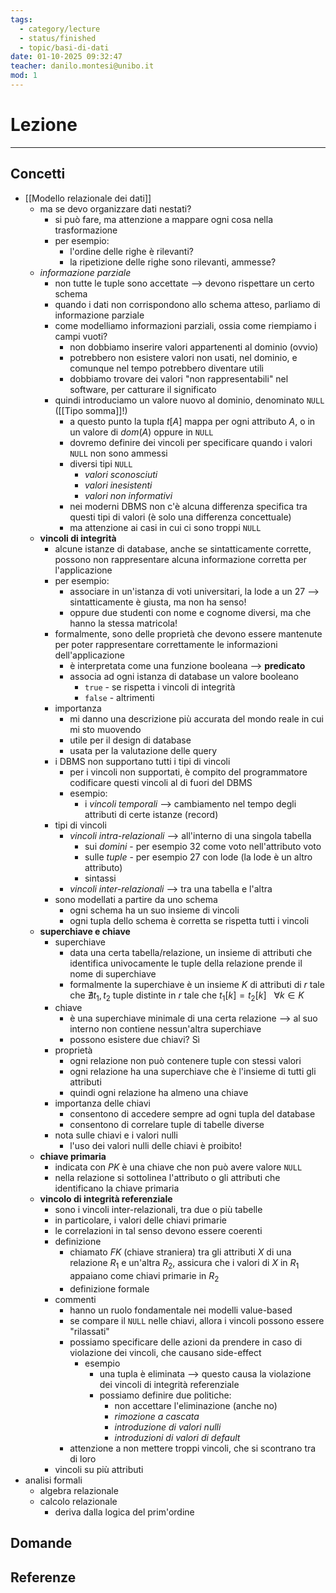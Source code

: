```yaml
---
tags:
  - category/lecture
  - status/finished
  - topic/basi-di-dati
date: 01-10-2025 09:32:47
teacher: danilo.montesi@unibo.it
mod: 1
---
```

# Lezione
---
## Concetti
- [[Modello relazionale dei dati]]
	- ma se devo organizzare dati nestati?
		- si può fare, ma attenzione a mappare ogni cosa nella trasformazione
		- per esempio:
			- l'ordine delle righe è rilevanti?
			- la ripetizione delle righe sono rilevanti, ammesse?
	- _informazione parziale_
		- non tutte le tuple sono accettate --> devono rispettare un certo schema
		- quando i dati non corrispondono allo schema atteso, parliamo di informazione parziale
		- come modelliamo informazioni parziali, ossia come riempiamo i campi vuoti?
			- non dobbiamo inserire valori appartenenti al dominio (ovvio)
			- potrebbero non esistere valori non usati, nel dominio, e comunque nel tempo potrebbero diventare utili
			- dobbiamo trovare dei valori "non rappresentabili" nel software, per catturare il significato
		- quindi introduciamo un valore nuovo al dominio, denominato `NULL` ([[Tipo somma]]!)
			- a questo punto la tupla $t[A]$ mappa per ogni attributo $A$, o in un valore di $dom(A)$ oppure in `NULL`
			- dovremo definire dei vincoli per specificare quando i valori `NULL` non sono ammessi
			- diversi tipi `NULL`
				- _valori sconosciuti_
				- _valori inesistenti_
				- _valori non informativi_
			- nei moderni DBMS non c'è alcuna differenza specifica tra questi tipi di valori (è solo una differenza concettuale)
			- ma attenzione ai casi in cui ci sono troppi `NULL`
	- **vincoli di integrità**
		- alcune istanze di database, anche se sintatticamente corrette, possono non rappresentare alcuna informazione corretta per l'applicazione
		- per esempio:
			- associare in un'istanza di voti universitari, la lode a un 27 --> sintatticamente è giusta, ma non ha senso!
			- oppure due studenti con nome e cognome diversi, ma che hanno la stessa matricola!
		- formalmente, sono delle proprietà che devono essere mantenute per poter rappresentare correttamente le informazioni dell'applicazione
			- è interpretata come una funzione booleana --> **predicato**
			- associa ad ogni istanza di database un valore booleano
				- `true` - se rispetta i vincoli di integrità
				- `false` - altrimenti
		- importanza
			- mi danno una descrizione più accurata del mondo reale in cui mi sto muovendo
			- utile per il design di database
			- usata per la valutazione delle query
		- i DBMS non supportano tutti i tipi di vincoli
			- per i vincoli non supportati, è compito del programmatore codificare questi vincoli al di fuori del DBMS
			- esempio:
				- i _vincoli temporali_ --> cambiamento nel tempo degli attributi di certe istanze (record)
		- tipi di vincoli
			- _vincoli intra-relazionali_ --> all'interno di una singola tabella
				- sui _domini_ - per esempio 32 come voto nell'attributo voto
				- sulle _tuple_ - per esempio 27 con lode (la lode è un altro attributo)
				- sintassi
			- _vincoli inter-relazionali_ --> tra una tabella e l'altra
		- sono modellati a partire da uno schema
			- ogni schema ha un suo insieme di vincoli
			- ogni tupla dello schema è corretta se rispetta tutti i vincoli
	- **superchiave e chiave**
		- superchiave
			- data una certa tabella/relazione, un insieme di attributi che identifica univocamente le tuple della relazione prende il nome di superchiave
			- formalmente la superchiave è un insieme $K$ di attributi di $r$ tale che $\nexists t_{1}, t_{2}$ tuple distinte in $r$ tale che $t_{1}[k] = t_{2}[k] \ \ \ \forall k \in K$
		- chiave
			- è una superchiave minimale di una certa relazione --> al suo interno non contiene nessun'altra superchiave
			- possono esistere due chiavi? Sì
		- proprietà
			- ogni relazione non può contenere tuple con stessi valori
			- ogni relazione ha una superchiave che è l'insieme di tutti gli attributi
			- quindi ogni relazione ha almeno una chiave
		- importanza delle chiavi
			- consentono di accedere sempre ad ogni tupla del database
			- consentono di correlare tuple di tabelle diverse
		- nota sulle chiavi e i valori nulli
			- l'uso dei valori nulli delle chiavi è proibito!
	- **chiave primaria**
		- indicata con $PK$ è una chiave che non può avere valore `NULL`
		- nella relazione si sottolinea l'attributo o gli attributi che identificano la chiave primaria
	- **vincolo di integrità referenziale**
		- sono i vincoli inter-relazionali, tra due o più tabelle
		- in particolare, i valori delle chiavi primarie
		- le correlazioni in tal senso devono essere coerenti
		- definizione
			- chiamato $FK$ (chiave straniera) tra gli attributi $X$ di una relazione $R_{1}$ e un'altra $R_{2}$, assicura che i valori di $X$ in $R_{1}$ appaiano come chiavi primarie in $R_{2}$
			- definizione formale
		- commenti
			- hanno un ruolo fondamentale nei modelli value-based
			- se compare il `NULL` nelle chiavi, allora i vincoli possono essere "rilassati"
			- possiamo specificare delle azioni da prendere in caso di violazione dei vincoli, che causano side-effect
				- esempio
					- una tupla è eliminata --> questo causa la violazione dei vincoli di integrità referenziale
					- possiamo definire due politiche:
						- non accettare l'eliminazione (anche no)
						- _rimozione a cascata_
						- _introduzione di valori nulli_
						- _introduzioni di valori di default_
			- attenzione a non mettere troppi vincoli, che si scontrano tra di loro
		- vincoli su più attributi
- analisi formali
	- algebra relazionale
	- calcolo relazionale
		- deriva dalla logica del prim'ordine

## Domande

## Referenze
